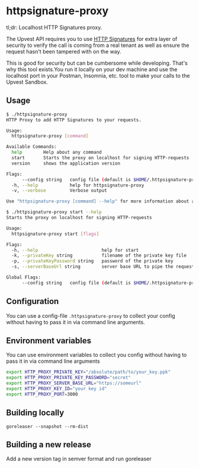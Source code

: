 # httpsignature-proxy

tl;dr: Localhost HTTP Signatures proxy.

The Upvest API requires you to
use [HTTP Signatures](https://tools.ietf.org/id/draft-ietf-httpbis-message-signatures-01.html)
for extra layer of security to verify the call is coming from a real tenant
as well as ensure the request hasn't been tampered with on the way.

This is good for security but can be cumbersome while developing.
That's why this tool exists.You run it locally on your dev machine and use the localhost
port in your Postman, Insomnia, etc. tool to make your calls to the Upvest Sandbox.

## Usage

```sh
$ ./httpsignature-proxy
HTTP Proxy to add HTTP Signatures to your requests.

Usage:
  httpsignature-proxy [command]

Available Commands:
  help        Help about any command
  start       Starts the proxy on localhost for signing HTTP-requests
  version     shows the application version

Flags:
      --config string   config file (default is $HOME/.httpsignature-proxy.yaml)
  -h, --help            help for httpsignature-proxy
  -v, --verbose         Verbose output

Use "httpsignature-proxy [command] --help" for more information about a command.
```

```sh
$ ./httpsignature-proxy start --help
Starts the proxy on localhost for signing HTTP-requests

Usage:
  httpsignature-proxy start [flags]

Flags:
  -h, --help                        help for start
  -k, --privateKey string           filename of the private key file
  -p, --privateKeyPassword string   password of the private key
  -s, --serverBaseUrl string        server base URL to pipe the requests to

Global Flags:
      --config string   config file (default is $HOME/.httpsignature-proxy.yaml)

```

## Configuration

You can use a config-file `.httpsignature-proxy` to collect your config without
having to pass it in via command line arguments.

## Environment variables

You can use environment variables to collect you config without having to pass it
in via command line arguments

```sh
export HTTP_PROXY_PRIVATE_KEY="/absolute/path/to/your_key.ppk"
export HTTP_PROXY_PRIVATE_KEY_PASSWORD="secret"
export HTTP_PROXY_SERVER_BASE_URL="https://someurl"
export HTTP_PROXY_KEY_ID="your key id"
export HTTP_PROXY_PORT=3000
```

## Building locally

`goreleaser --snapshot --rm-dist`

## Building a new release

Add a new version tag in semver format and run goreleaser
